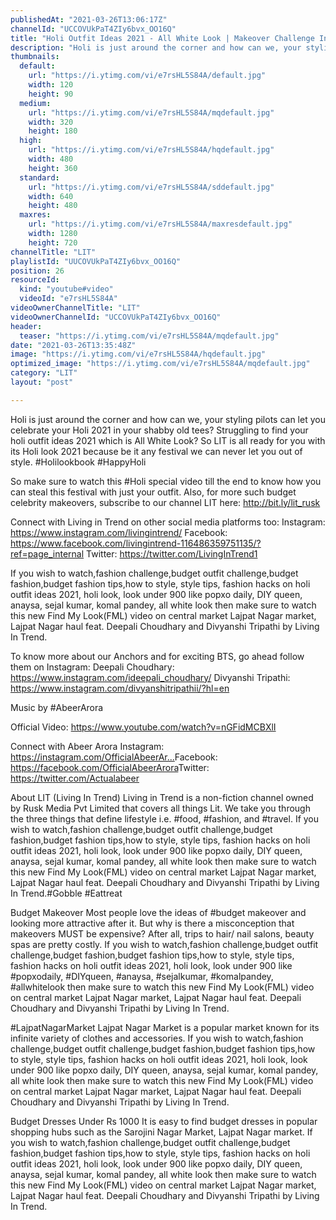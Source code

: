 ```yaml
---
publishedAt: "2021-03-26T13:06:17Z"
channelId: "UCCOVUkPaT4ZIy6bvx_OO16Q"
title: "Holi Outfit Ideas 2021 - All White Look | Makeover Challenge In Lajpat Nagar Market | FML #22"
description: "Holi is just around the corner and how can we, your styling pilots can let you celebrate your Holi 2021 in your shabby old tees? Struggling to find your holi outfit ideas 2021 which is All White Look? So LIT is all ready for you with its Holi look 2021 because be it any festival we can never let you out of style. #Holilookbook #HappyHoli\n\nSo make sure to watch this #Holi special video till the end to know how you can steal this festival with just your outfit. Also, for more such budget celebrity makeovers, subscribe to our channel LIT here: http://bit.ly/lit_rusk\n\nConnect with Living in Trend on other social media platforms too: \nInstagram: https://www.instagram.com/livingintrend/ \nFacebook: https://www.facebook.com/livingintrend-116486359751135/?ref=page_internal \nTwitter: https://twitter.com/LivingInTrend1\n\nIf you wish to watch,fashion challenge,budget outfit challenge,budget fashion,budget fashion tips,how to style, style tips, fashion hacks on holi outfit ideas 2021, holi look, look under 900 like popxo daily, DIY queen, anaysa, sejal kumar, komal pandey, all white look then make sure to watch this new Find My Look(FML) video on central market Lajpat Nagar market, Lajpat Nagar haul feat. Deepali Choudhary and Divyanshi Tripathi by Living In Trend.\n\nTo know more about our Anchors and for exciting BTS, go ahead follow them on Instagram: \nDeepali Choudhary: https://www.instagram.com/ideepali_choudhary/ \nDivyanshi Tripathi: https://www.instagram.com/divyanshitripathii/?hl=en\n\n\nMusic by #AbeerArora\n \nOfficial Video: https://www.youtube.com/watch?v=nGFidMCBXlI\n \nConnect with Abeer Arora\nInstagram: https://instagram.com/OfficialAbeerAr...​\nFacebook: https://facebook.com/OfficialAbeerArora​​\nTwitter: https://twitter.com/Actualabeer​\n\nAbout LIT (Living In Trend)\nLiving in Trend is a non-fiction channel owned by Rusk Media Pvt Limited that covers all things Lit.  We take you through the three things that define lifestyle i.e. #food, #fashion, and #travel. If you wish to watch,fashion challenge,budget outfit challenge,budget fashion,budget fashion tips,how to style, style tips, fashion hacks on holi outfit ideas 2021, holi look, look under 900 like popxo daily, DIY queen, anaysa, sejal kumar, komal pandey, all white look then make sure to watch this new Find My Look(FML) video on central market Lajpat Nagar market, Lajpat Nagar haul feat. Deepali Choudhary and Divyanshi Tripathi by Living In Trend.#Gobble #Eattreat\n\n\nBudget Makeover\nMost people love the ideas of #budget makeover and looking more attractive after it. But why is there a misconception that makeovers MUST be expensive? After all, trips to hair/ nail salons, beauty spas are pretty costly. If you wish to watch,fashion challenge,budget outfit challenge,budget fashion,budget fashion tips,how to style, style tips, fashion hacks on holi outfit ideas 2021, holi look, look under 900 like #popxodaily, #DIYqueen, #anaysa, #sejalkumar, #komalpandey, #allwhitelook then make sure to watch this new Find My Look(FML) video on central market Lajpat Nagar market, Lajpat Nagar haul feat. Deepali Choudhary and Divyanshi Tripathi by Living In Trend.\n\n#LajpatNagarMarket\nLajpat Nagar Market is a popular market known for its infinite variety of clothes and accessories. If you wish to watch,fashion challenge,budget outfit challenge,budget fashion,budget fashion tips,how to style, style tips, fashion hacks on holi outfit ideas 2021, holi look, look under 900 like popxo daily, DIY queen, anaysa, sejal kumar, komal pandey, all white look then make sure to watch this new Find My Look(FML) video on central market Lajpat Nagar market, Lajpat Nagar haul feat. Deepali Choudhary and Divyanshi Tripathi by Living In Trend.\n\nBudget Dresses Under Rs 1000\nIt is easy to find budget dresses in popular shopping hubs such as the Sarojini Nagar Market, Lajpat Nagar market. If you wish to watch,fashion challenge,budget outfit challenge,budget fashion,budget fashion tips,how to style, style tips, fashion hacks on holi outfit ideas 2021, holi look, look under 900 like popxo daily, DIY queen, anaysa, sejal kumar, komal pandey, all white look then make sure to watch this new Find My Look(FML) video on central market Lajpat Nagar market, Lajpat Nagar haul feat. Deepali Choudhary and Divyanshi Tripathi by Living In Trend."
thumbnails:
  default:
    url: "https://i.ytimg.com/vi/e7rsHL5S84A/default.jpg"
    width: 120
    height: 90
  medium:
    url: "https://i.ytimg.com/vi/e7rsHL5S84A/mqdefault.jpg"
    width: 320
    height: 180
  high:
    url: "https://i.ytimg.com/vi/e7rsHL5S84A/hqdefault.jpg"
    width: 480
    height: 360
  standard:
    url: "https://i.ytimg.com/vi/e7rsHL5S84A/sddefault.jpg"
    width: 640
    height: 480
  maxres:
    url: "https://i.ytimg.com/vi/e7rsHL5S84A/maxresdefault.jpg"
    width: 1280
    height: 720
channelTitle: "LIT"
playlistId: "UUCOVUkPaT4ZIy6bvx_OO16Q"
position: 26
resourceId:
  kind: "youtube#video"
  videoId: "e7rsHL5S84A"
videoOwnerChannelTitle: "LIT"
videoOwnerChannelId: "UCCOVUkPaT4ZIy6bvx_OO16Q"
header:
  teaser: "https://i.ytimg.com/vi/e7rsHL5S84A/mqdefault.jpg"
date: "2021-03-26T13:35:48Z"
image: "https://i.ytimg.com/vi/e7rsHL5S84A/hqdefault.jpg"
optimized_image: "https://i.ytimg.com/vi/e7rsHL5S84A/mqdefault.jpg"
category: "LIT"
layout: "post"

---
```

Holi is just around the corner and how can we, your styling pilots can let you celebrate your Holi 2021 in your shabby old tees? Struggling to find your holi outfit ideas 2021 which is All White Look? So LIT is all ready for you with its Holi look 2021 because be it any festival we can never let you out of style. #Holilookbook #HappyHoli

So make sure to watch this #Holi special video till the end to know how you can steal this festival with just your outfit. Also, for more such budget celebrity makeovers, subscribe to our channel LIT here: http://bit.ly/lit_rusk

Connect with Living in Trend on other social media platforms too: 
Instagram: https://www.instagram.com/livingintrend/ 
Facebook: https://www.facebook.com/livingintrend-116486359751135/?ref=page_internal 
Twitter: https://twitter.com/LivingInTrend1

If you wish to watch,fashion challenge,budget outfit challenge,budget fashion,budget fashion tips,how to style, style tips, fashion hacks on holi outfit ideas 2021, holi look, look under 900 like popxo daily, DIY queen, anaysa, sejal kumar, komal pandey, all white look then make sure to watch this new Find My Look(FML) video on central market Lajpat Nagar market, Lajpat Nagar haul feat. Deepali Choudhary and Divyanshi Tripathi by Living In Trend.

To know more about our Anchors and for exciting BTS, go ahead follow them on Instagram: 
Deepali Choudhary: https://www.instagram.com/ideepali_choudhary/ 
Divyanshi Tripathi: https://www.instagram.com/divyanshitripathii/?hl=en


Music by #AbeerArora
 
Official Video: https://www.youtube.com/watch?v=nGFidMCBXlI
 
Connect with Abeer Arora
Instagram: https://instagram.com/OfficialAbeerAr...​
Facebook: https://facebook.com/OfficialAbeerArora​​
Twitter: https://twitter.com/Actualabeer​

About LIT (Living In Trend)
Living in Trend is a non-fiction channel owned by Rusk Media Pvt Limited that covers all things Lit.  We take you through the three things that define lifestyle i.e. #food, #fashion, and #travel. If you wish to watch,fashion challenge,budget outfit challenge,budget fashion,budget fashion tips,how to style, style tips, fashion hacks on holi outfit ideas 2021, holi look, look under 900 like popxo daily, DIY queen, anaysa, sejal kumar, komal pandey, all white look then make sure to watch this new Find My Look(FML) video on central market Lajpat Nagar market, Lajpat Nagar haul feat. Deepali Choudhary and Divyanshi Tripathi by Living In Trend.#Gobble #Eattreat


Budget Makeover
Most people love the ideas of #budget makeover and looking more attractive after it. But why is there a misconception that makeovers MUST be expensive? After all, trips to hair/ nail salons, beauty spas are pretty costly. If you wish to watch,fashion challenge,budget outfit challenge,budget fashion,budget fashion tips,how to style, style tips, fashion hacks on holi outfit ideas 2021, holi look, look under 900 like #popxodaily, #DIYqueen, #anaysa, #sejalkumar, #komalpandey, #allwhitelook then make sure to watch this new Find My Look(FML) video on central market Lajpat Nagar market, Lajpat Nagar haul feat. Deepali Choudhary and Divyanshi Tripathi by Living In Trend.

#LajpatNagarMarket
Lajpat Nagar Market is a popular market known for its infinite variety of clothes and accessories. If you wish to watch,fashion challenge,budget outfit challenge,budget fashion,budget fashion tips,how to style, style tips, fashion hacks on holi outfit ideas 2021, holi look, look under 900 like popxo daily, DIY queen, anaysa, sejal kumar, komal pandey, all white look then make sure to watch this new Find My Look(FML) video on central market Lajpat Nagar market, Lajpat Nagar haul feat. Deepali Choudhary and Divyanshi Tripathi by Living In Trend.

Budget Dresses Under Rs 1000
It is easy to find budget dresses in popular shopping hubs such as the Sarojini Nagar Market, Lajpat Nagar market. If you wish to watch,fashion challenge,budget outfit challenge,budget fashion,budget fashion tips,how to style, style tips, fashion hacks on holi outfit ideas 2021, holi look, look under 900 like popxo daily, DIY queen, anaysa, sejal kumar, komal pandey, all white look then make sure to watch this new Find My Look(FML) video on central market Lajpat Nagar market, Lajpat Nagar haul feat. Deepali Choudhary and Divyanshi Tripathi by Living In Trend.